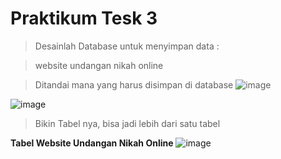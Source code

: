 # Praktikum Tesk 3
>Desainlah Database untuk menyimpan data : 

>website undangan nikah online

>Ditandai mana yang harus disimpan di database
![image](https://github.com/Fanzirfan27/Learn_MyPHP-Admin/assets/160199038/e2809190-e08e-46bb-9d22-251217c19487)

![image](https://github.com/Fanzirfan27/Learn_MyPHP-Admin/assets/160199038/ef5eddb2-b878-4eda-8195-abb6965e36e6)

>Bikin Tabel nya, bisa jadi lebih dari satu tabel

**Tabel Website Undangan Nikah Online**
![image](https://github.com/Fanzirfan27/Learn_MyPHP-Admin/assets/160199038/d26249dd-aa04-4e29-b55e-f42b28b5ae37)
